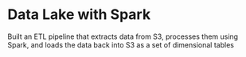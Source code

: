 # Data Lake with Spark
 Built an ETL pipeline that extracts data from S3, processes them using Spark, and loads the data back into S3 as a set of dimensional tables
